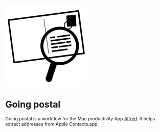 ![](src/icon.png)

# Going postal

Going postal is a workflow for the Mac productivity App [Alfred][alfredapp]. It helps extract addresses from Apple Contacts.app.

[alfredapp]:https://www.alfredapp.com
